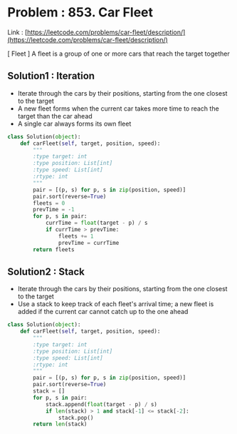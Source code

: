 # Problem : 853. Car Fleet
Link : [https://leetcode.com/problems/car-fleet/description/](https://leetcode.com/problems/car-fleet/description/)

[ Fleet ] A fleet is a group of one or more cars that reach the target together

## Solution1 : Iteration
- Iterate through the cars by their positions, starting from the one closest to the target
- A new fleet forms when the current car takes more time to reach the target than the car ahead
- A single car always forms its own fleet
```python
class Solution(object):
    def carFleet(self, target, position, speed):
        """
        :type target: int
        :type position: List[int]
        :type speed: List[int]
        :rtype: int
        """
        pair = [(p, s) for p, s in zip(position, speed)]
        pair.sort(reverse=True)
        fleets = 0
        prevTime = -1
        for p, s in pair:
            currTime = float(target - p) / s
            if currTime > prevTime:
                fleets += 1
                prevTime = currTime
        return fleets
```

## Solution2 : Stack
- Iterate through the cars by their positions, starting from the one closest to the target
- Use a stack to keep track of each fleet's arrival time; a new fleet is added if the current car cannot catch up to the one ahead
```python
class Solution(object):
    def carFleet(self, target, position, speed):
        """
        :type target: int
        :type position: List[int]
        :type speed: List[int]
        :rtype: int
        """
        pair = [(p, s) for p, s in zip(position, speed)]
        pair.sort(reverse=True)
        stack = []
        for p, s in pair:
            stack.append(float(target - p) / s)
            if len(stack) > 1 and stack[-1] <= stack[-2]:
                stack.pop()
        return len(stack)
```
